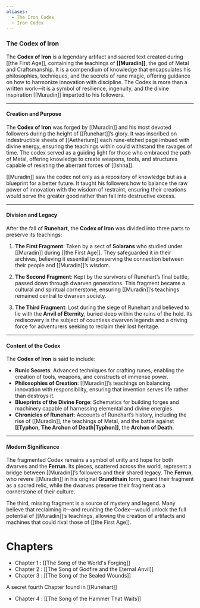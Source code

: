 ```yaml
---
aliases:
  - The Iron Codex
  - Iron Codex
---
```

### **The Codex of Iron**

The **Codex of Iron** is a legendary artifact and sacred text created during [[the First Age]], containing the teachings of **[[Muradin]]**, the god of Metal and Craftsmanship. It is a compendium of knowledge that encapsulates his philosophies, techniques, and the secrets of rune magic, offering guidance on how to harmonize innovation with discipline. The Codex is more than a written work—it is a symbol of resilience, ingenuity, and the divine inspiration [[Muradin]] imparted to his followers.

---

#### **Creation and Purpose**

The **Codex of Iron** was forged by [[Muradin]] and his most devoted followers during the height of [[Runehart]]’s glory. It was inscribed on indestructible sheets of [[Aetherium]] each rune-etched page imbued with divine energy, ensuring the teachings within could withstand the ravages of time. The codex served as a guiding light for those who embraced the path of Metal, offering knowledge to create weapons, tools, and structures capable of resisting the aberrant forces of [[Ishna]].

[[Muradin]] saw the codex not only as a repository of knowledge but as a blueprint for a better future. It taught his followers how to balance the raw power of innovation with the wisdom of restraint, ensuring their creations would serve the greater good rather than fall into destructive excess.

---

#### **Division and Legacy**

After the fall of **Runehart**, the **Codex of Iron** was divided into three parts to preserve its teachings:

1. **The First Fragment**: Taken by a sect of **Solarans** who studied under [[Muradin]] during [[the First Age]]. They safeguarded it in their archives, believing it essential to preserving the connection between their people and [[Muradin]]’s wisdom.
    
2. **The Second Fragment**: Kept by the survivors of Runehart’s final battle, passed down through dwarven generations. This fragment became a cultural and spiritual cornerstone, ensuring [[Muradin]]’s teachings remained central to dwarven society.
    
3. **The Third Fragment**: Lost during the siege of Runehart and believed to lie with the **Anvil of Eternity**, buried deep within the ruins of the hold. Its rediscovery is the subject of countless dwarven legends and a driving force for adventurers seeking to reclaim their lost heritage.
    

---

#### **Content of the Codex**

The **Codex of Iron** is said to include:

- **Runic Secrets**: Advanced techniques for crafting runes, enabling the creation of tools, weapons, and constructs of immense power.
- **Philosophies of Creation**: [[Muradin]]’s teachings on balancing innovation with responsibility, ensuring that invention serves life rather than destroys it.
- **Blueprints of the Divine Forge**: Schematics for building forges and machinery capable of harnessing elemental and divine energies.
- **Chronicles of Runehart**: Accounts of Runehart’s history, including the rise of [[Muradin]], the teachings of Metal, and the battle against **[[Typhon, The Archon of Death|Typhon]]**, the **Archon of Death**.

---

#### **Modern Significance**

The fragmented Codex remains a symbol of unity and hope for both dwarves and the **Ferrun**. Its pieces, scattered across the world, represent a bridge between [[Muradin]]’s followers and their shared legacy. The **Ferrun**, who revere [[Muradin]] in his original **Grundthain** form, guard their fragment as a sacred relic, while the dwarves preserve their fragment as a cornerstone of their culture.

The third, missing fragment is a source of mystery and legend. Many believe that reclaiming it—and reuniting the Codex—would unlock the full potential of [[Muradin]]’s teachings, allowing the creation of artifacts and machines that could rival those of [[the First Age]].



# Chapters

- Chapter 1 : [[The Song of the World's Forging]]
- Chapter 2 : [[The Song of Godfire and the Eternal Anvil]]
- Chapter 3 : [[The Song of the Sealed Wounds]]

A secret fourth Chapter found in [[Runehart]]
- Chapter 4 : [[The Song of the Hammer That Waits]]

